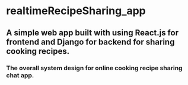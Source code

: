# realtimeRecipeSharing_app
## A simple web app built with using React.js for frontend and Django for backend for sharing cooking recipes.

### The overall system design for online cooking recipe sharing chat app.


